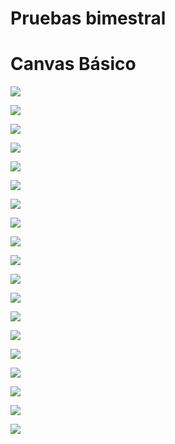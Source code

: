 # Pruebas bimestral


# Canvas Básico

![](img/Captura%20de%20pantalla%20de%202022-06-14%2007-52-04.png)


![](img/Captura%20de%20pantalla%20de%202022-06-14%2008-26-04.png)

![](img/Captura%20de%20pantalla%20de%202022-06-14%2009-28-16.png)


![](img/captura4.png)

![](img/cap5.png)


![](img/cap6.png)


![](img/cap7.png)

![](img/cap8.png)


![](img/cap9.png)

![](img/Captura%20de%20pantalla%20de%202022-06-15%2016-13-19.png)


![](img/cap11.png)

![](img/cap%2012.png)

![](img/cap13.png)

![](img/cap14.png)

![](img/cap15.png)

![](img/cap16.png)

![](img/basico.png)

![](img/principiosanim.png)

![](img/borrarydibujar.png)